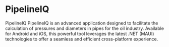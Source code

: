 # PipelineIQ
PipelineIQ PipelineIQ is an advanced application designed to facilitate the calculation of pressures and diameters in pipes for the oil industry. Available for Android and iOS, this powerful tool leverages the latest .NET (MAUI) technologies to offer a seamless and efficient cross-platform experience.
